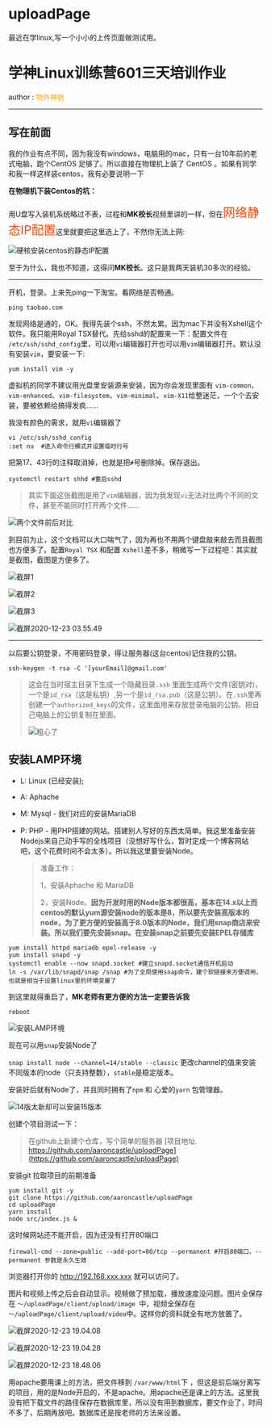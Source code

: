 # uploadPage
最近在学linux,写一个小小的上传页面做测试用。


# 学神Linux训练营601三天培训作业

author : <font style='color: orange'> 物外神驰</font>

-----

## 写在前面

我的作业有点不同，因为我没有windows，电脑用的mac，只有一台10年前的老式电脑，跑个CentOS 足够了。所以直接在物理机上装了 CentOS 。如果有同学和我一样这样装centos，我有必要说明一下

**在物理机下装Centos的坑：**

用U盘写入装机系统略过不表，过程和**MK校长**视频里讲的一样，但在<font style='color:#f40;font-size:1.5rem'>网络静态IP配置</font>这里就要把这里选上了，不然你无法上网:

 ![硬核安装centos的静态IP配置](https://i.loli.net/2020/12/23/ybrx7TfYE5ev6LH.png)

至于为什么，我也不知道，这得问**MK校长**。这只是我两天装机30多次的经验。

-----

开机，登录。上来先ping一下淘宝。看网络是否畅通。

```shell
ping taobao.com
```

发现网络是通的，OK。我得先装个ssh，不然太累。因为mac下并没有Xshell这个软件。我只能用Royal TSX替代。先给sshd的配置来一下：配置文件在 `/etc/ssh/sshd_config`里，可以用`vi`编辑器打开也可以用`vim`编辑器打开。默认没有安装`vim`，要安装一下:

```shell
yum install vim -y
```

虚拟机的同学不建议用光盘里安装源来安装，因为你会发现里面有 `vim-common`、`vim-enhanced`、`vim-filesystem`、`vim-minimal`、`vim-X11`给整迷茫，一个个去安装，要被依赖给搞得发疯……

我没有颜色的需求，就用`vi`编辑器了

```shell
vi /etc/ssh/sshd_config
:set nu  #进入命令行模式并设置临时行号
```

把第17、43行的注释取消掉，也就是把`#`号删除掉。保存退出。

```shell
systemctl restart shhd #重启sshd
```

> 其实下面这张截图是用了`vim`编辑器，因为我发现`vi`无法对比两个不同的文件，甚至不能同时打开两个文件……

![两个文件前后对比](https://i.loli.net/2020/12/23/CSknMGJX1RPcFdW.png)

到目前为止，这个文档可以大口喘气了，因为再也不用两个键盘敲来敲去而且截图也方便多了。配置`Royal TSX` 和配置 `Xshell`差不多，稍微写一下过程吧：其实就是截图，截图是方便多了。

![截屏1](https://i.loli.net/2020/12/23/9ZBE7sRNpFwaOJ3.png)

![截屏2](https://i.loli.net/2020/12/23/YVCbo85eniEBcjm.png)

![截屏3](https://i.loli.net/2020/12/23/OJrn4KchEdRZtSP.png)

![截屏2020-12-23 03.55.49](https://i.loli.net/2020/12/23/vnN8xiFtdI5we1P.png)

-----

以后要公钥登录，不用密码登录，得让服务器(这台centos)记住我的公钥。

```shell
ssh-keygen -t rsa -C '[yourEmail]@gmail.com'
```

> 这会在当时宿主目录下生成一个隐藏目录`.ssh` 里面生成两个文件(密钥对)，一个是`id_rsa`（这是私钥）,另一个是`id_rsa.pub`（这是公钥）。在`.ssh`里再创建一个`authorized_keys`的文件，这里面用来存放登录电脑的公钥。把自己电脑上的公钥复制在里面。
>
> ![粗心了](https://i.loli.net/2020/12/23/m6LO5Xgji81UTne.png)

## 安装LAMP环境

- L: Linux (已经安装);

- A: Aphache

- M: Mysql - 我们对应的安装MariaDB

- P: PHP - 用PHP搭建的网站。搭建别人写好的东西太简单。我这里准备安装Nodejs来自己动手写的全栈项目（没想好写什么，暂时定成一个博客网站吧，这个花费时间不会太多）。所以我这里要安装Node。

  > 准备工作：
  >
  > 1，安装Aphache 和 MariaDB
  >
  > 2，安装Node。**因为开发时用的Node版本都很高，基本在14.x以上而centos的默认yum源安装node的版本是8，所以要先安装高版本的node，为了更方便的安装高于8.0版本的Node，我们用snap商店来安装。所以我们要先安装snap。在安装snap之前要先安装EPEL存储库**

```shell
yum install httpd mariadb epel-release -y
yum install snapd -y
systemctl enable --now snapd.socket #建立snapd.socket通信开机启动
ln -s /var/lib/snapd/snap /snap #为了全局使用snap命令，建个软链接来方便调用，也就是相当于设置linux里的环境变量了
```

到这里就得重启了，**MK老师有更方便的方法一定要告诉我**

```shell
reboot
```

![安装LAMP环境](https://i.loli.net/2020/12/23/jiCM1DfhX5TqStN.png)

现在可以用`snap`安装Node了

`snap install node --channel=14/stable --classic` 更改channel的值来安装不同版本的node（只支持整数），`stable`是稳定版本。

安装好后就有Node了，并且同时拥有了`npm` 和 心爱的`yarn` 包管理器。

![14版太新却可以安装15版本](https://i.loli.net/2020/12/23/a5Mt4BlS8Yuhef9.png)

创建个项目测试一下：

> 在github上新建个仓库，写个简单的服务器 [项目地址. https://github.com/aaroncastle/uploadPage](https://github.com/aaroncastle/uploadPage)

安装git 拉取项目的前期准备

```shell
yum install git -y
git clone https://github.com/aaroncastle/uploadPage
cd uploadPage
yarn install
node src/index.js & 
```

这时候网站还不能开启，因为还没有打开80端口

```shell
firewall-cmd --zone=public --add-port=80/tcp --permanent #开启80端口，--permanent 参数是永久生效
```

浏览器打开你的 http://192.168.xxx.xxx 就可以访问了。

图片和视频上传之后会自动显示。视频做了预加载，播放速度没问题。图片全保存在 `～/uploadPage/client/upload/image `中，视频全保存在`～/uploadPage/client/upload/video`中。这样你的资料就全有地方放置了。

![截屏2020-12-23 19.04.08](https://i.loli.net/2020/12/23/5iDlmPjgxNVCwXz.png)

![截屏2020-12-23 19.04.28](https://i.loli.net/2020/12/23/kxi4SzdhTbaof71.png)

![截屏2020-12-23 18.48.06](https://i.loli.net/2020/12/23/d9x6WIMmoPyAlBc.png)

用apache要用课上的方法，把文件移到 `/var/www/html`下 ，但这是前后端分离写的项目，用的是Node开启的，不是apache。用apache还是课上的方法。这里我没有把下载文件的路径保存在数据库里，所以没有用到数据库，要交作业了，时间不多了，后期再放吧。数据库还是按老师的方法来设置。
